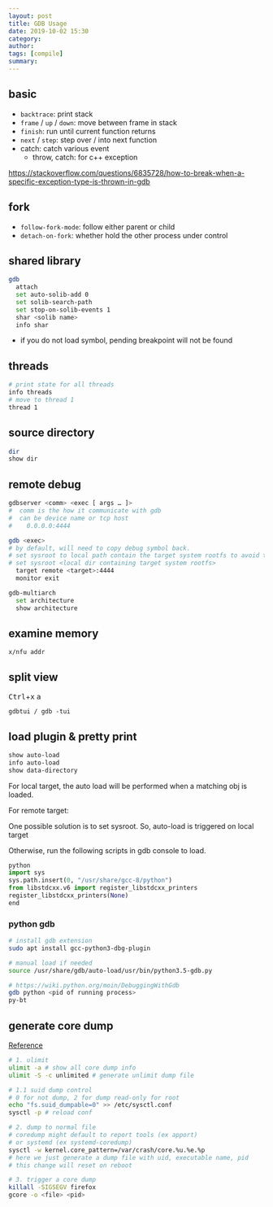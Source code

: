 ```yaml
---
layout: post
title: GDB Usage
date: 2019-10-02 15:30
category:
author:
tags: [compile]
summary:
---
```


## basic

- `backtrace`: print stack
- `frame` / `up` / `down`: move between frame in stack
- `finish`: run until current function returns
- `next` / `step`: step over / into next function
- catch: catch various event
  - throw, catch: for c++ exception

https://stackoverflow.com/questions/6835728/how-to-break-when-a-specific-exception-type-is-thrown-in-gdb

## fork

- `follow-fork-mode`: follow either parent or child
- `detach-on-fork`: whether hold the other process under control

## shared library

```bash
gdb
  attach
  set auto-solib-add 0
  set solib-search-path
  set stop-on-solib-events 1
  shar <solib name>
  info shar
```

- if you do not load symbol, pending breakpoint will not be found

## threads

```bash
# print state for all threads
info threads
# move to thread 1
thread 1
```

## source directory

```bash
dir
show dir
```

## remote debug

```bash
gdbserver <comm> <exec [ args … ]>
#  comm is the how it communicate with gdb
#  can be device name or tcp host
#    0.0.0.0:4444

gdb <exec>
# by default, will need to copy debug symbol back.
# set sysroot to local path contain the target system rootfs to avoid that copy
# set sysroot <local dir containing target system rootfs>
  target remote <target>:4444
  monitor exit
```

```bash
gdb-multiarch
  set architecture
  show architecture
```

## examine memory

`x/nfu addr`

## split view

<kbd>Ctrl</kbd>+<kbd>x</kbd> <kbd>a</kbd>

```
gdbtui / gdb -tui
```

## load plugin & pretty print

```bash
show auto-load
info auto-load
show data-directory
```

For local target, the auto load will be performed when a matching obj is loaded.

For remote target:

One possible solution is to set sysroot. So, auto-load is triggered on local target

Otherwise, run the following scripts in gdb console to load.

```python
python
import sys
sys.path.insert(0, "/usr/share/gcc-8/python")
from libstdcxx.v6 import register_libstdcxx_printers
register_libstdcxx_printers(None)
end
```

### python gdb

```bash
# install gdb extension
sudo apt install gcc-python3-dbg-plugin

# manual load if needed
source /usr/share/gdb/auto-load/usr/bin/python3.5-gdb.py

# https://wiki.python.org/moin/DebuggingWithGdb
gdb python <pid of running process>
py-bt
```

## generate core dump

[Reference](https://linux-audit.com/understand-and-configure-core-dumps-work-on-linux/)

```bash
# 1. ulimit
ulimit -a # show all core dump info
ulimit -S -c unlimited # generate unlimit dump file

# 1.1 suid dump control
# 0 for not dump, 2 for dump read-only for root
echo "fs.suid_dumpable=0" >> /etc/sysctl.conf
sysctl -p # reload conf

# 2. dump to normal file
# coredump might default to report tools (ex apport)
# or systemd (ex systemd-coredump)
sysctl -w kernel.core_pattern=/var/crash/core.%u.%e.%p
# here we just generate a dump file with uid, executable name, pid
# this change will reset on reboot

# 3. trigger a core dump
killall -SIGSEGV firefox
gcore -o <file> <pid>
```
